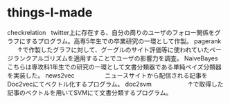 # things-I-made
checkrelation    twitter上に存在する、自分の周りのユーザのフォロー関係をグラフにするプログラム。高専5年生での卒業研究の一環として作製。
pagerank         ↑で作製したグラフに対して、グーグルのサイト評価等に使われていたページランクアルゴリズムを適用することでユーザの影響力を調査。
NaiveBayes　　　　こちらは専攻科1年生での研究の一環として文書分類器である単純ベイズ分類器を実装した。
news2vec　　　　　ニュースサイトから配信される記事をDoc2vecにてベクトル化するプログラム。
doc2svm　　　　　　↑で取得した記事のベクトルを用いてSVMにて文書分類するプログラム。

